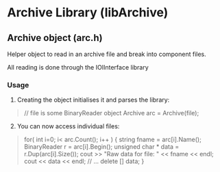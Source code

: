 Archive Library (libArchive)
============================

Archive object (arc.h)
-----------------------
Helper object to read in an archive file and break into component files.

All reading is done through the IOIInterface library

### Usage
1) Creating the object initialises it and parses the library:
> // file is some BinaryReader object
> Archive arc = Archive(file);
2) You can now access individual files:
> for( int i=0; i< arc.Count(); i++ ) {
>    string fname = arc[i].Name();
>    BinaryReader r = arc[i].Begin();
>    unsigned char * data = r.Dup(arc[i].Size());
>    cout  >> "Raw data for file: " <<  fname <<  endl;
>    cout << data << endl;
>    // ...
>    delete [] data;
> }
